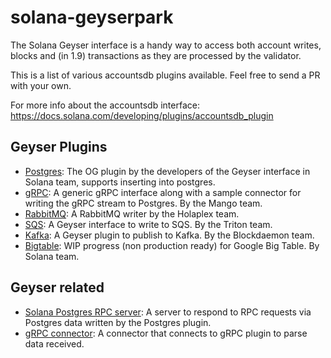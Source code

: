 # solana-geyserpark

The Solana Geyser interface is a handy way to access both account writes, blocks and (in 1.9) transactions as they are processed by the validator.

This is a list of various accountsdb plugins available. Feel free to send a PR with your own.

For more info about the accountsdb interface: https://docs.solana.com/developing/plugins/accountsdb_plugin 

## Geyser Plugins

 * [Postgres](https://github.com/solana-labs/solana-accountsdb-plugin-postgres): The OG plugin by the developers of the Geyser interface in Solana team, supports inserting into postgres.
 * [gRPC](https://github.com/ckamm/solana-accountsdb-connector): A generic gRPC interface along with a sample connector for writing the gRPC stream to Postgres. By the Mango team.
 * [RabbitMQ](https://github.com/holaplex/solana-indexer/tree/dev/crates/accountsdb-rabbitmq): A RabbitMQ writer by the Holaplex team.
 * [SQS](https://github.com/rpcpool/solana-accountsdb-sqs): A Geyser interface to write to SQS. By the Triton team.
 * [Kafka](https://github.com/Blockdaemon/solana-accountsdb-plugin-kafka): A Geyser plugin to publish to Kafka. By the Blockdaemon team.
 * [Bigtable](https://github.com/lijunwangs/solana-accountsdb-plugin-bigtable): WIP progress (non production ready) for Google Big Table. By Solana team.

## Geyser related

 * [Solana Postgres RPC server](https://github.com/lijunwangs/solana-postgres-rpc-server): A server to respond to RPC requests via Postgres data written by the Postgres plugin.
 * [gRPC connector](https://github.com/ckamm/solana-accountsdb-connector/tree/master/connector-mango): A connector that connects to gRPC plugin to parse data received.
